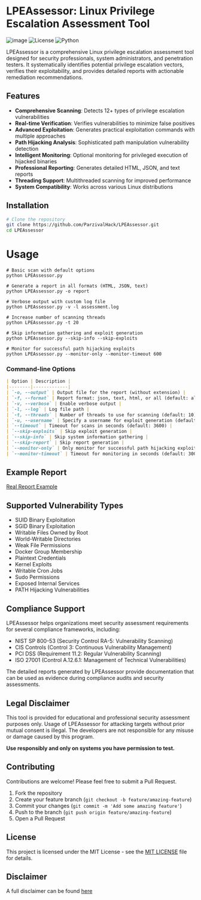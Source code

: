 # LPEAssessor: Linux Privilege Escalation Assessment Tool
![image](https://github.com/user-attachments/assets/456f9f9d-dc83-46d6-a0e5-6603c98d4ba8)
![License](https://img.shields.io/badge/License-MIT-blue.svg)
![Python](https://img.shields.io/badge/Python-3.6%2B-blue)

LPEAssessor is a comprehensive Linux privilege escalation assessment tool designed for security professionals, system administrators, and penetration testers. It systematically identifies potential privilege escalation vectors, verifies their exploitability, and provides detailed reports with actionable remediation recommendations.

## Features

- **Comprehensive Scanning**: Detects 12+ types of privilege escalation vulnerabilities
- **Real-time Verification**: Verifies vulnerabilities to minimize false positives
- **Advanced Exploitation**: Generates practical exploitation commands with multiple approaches
- **Path Hijacking Analysis**: Sophisticated path manipulation vulnerability detection
- **Intelligent Monitoring**: Optional monitoring for privileged execution of hijacked binaries
- **Professional Reporting**: Generates detailed HTML, JSON, and text reports
- **Threading Support**: Multithreaded scanning for improved performance
- **System Compatibility**: Works across various Linux distributions

## Installation

```bash
# Clone the repository
git clone https://github.com/ParzivalHack/LPEAssessor.git
cd LPEAssessor
```

# Usage

```
# Basic scan with default options
python LPEAssessor.py

# Generate a report in all formats (HTML, JSON, text)
python LPEAssessor.py -o report

# Verbose output with custom log file
python LPEAssessor.py -v -l assessment.log

# Increase number of scanning threads
python LPEAssessor.py -t 20

# Skip information gathering and exploit generation
python LPEAssessor.py --skip-info --skip-exploits

# Monitor for successful path hijacking exploits
python LPEAssessor.py --monitor-only --monitor-timeout 600
```

### Command-line Options

```markdown
| Option | Description |
|--------|-------------|
| `-o, --output` | Output file for the report (without extension) |
| `-f, --format` | Report format: json, text, html, or all (default: all) |
| `-v, --verbose` | Enable verbose output |
| `-l, --log` | Log file path |
| `-t, --threads` | Number of threads to use for scanning (default: 10) |
| `-u, --username` | Specify a username for exploit generation (default: current user) |
| `--timeout` | Timeout for scans in seconds (default: 3600) |
| `--skip-exploits` | Skip exploit generation |
| `--skip-info` | Skip system information gathering |
| `--skip-report` | Skip report generation |
| `--monitor-only` | Only monitor for successful path hijacking exploits |
| `--monitor-timeout` | Timeout for monitoring in seconds (default: 300) |
```

## Example Report

[Real Report Example](https://parzivalhack.github.io/LPEAssessor/examplereport.html)

## Supported Vulnerability Types

- SUID Binary Exploitation
- SGID Binary Exploitation
- Writable Files Owned by Root
- World-Writable Directories
- Weak File Permissions
- Docker Group Membership
- Plaintext Credentials
- Kernel Exploits
- Writable Cron Jobs
- Sudo Permissions
- Exposed Internal Services
- PATH Hijacking Vulnerabilities

## Compliance Support

LPEAssessor helps organizations meet security assessment requirements for several compliance frameworks, including:

- NIST SP 800-53 (Security Control RA-5: Vulnerability Scanning)
- CIS Controls (Control 3: Continuous Vulnerability Management)
- PCI DSS (Requirement 11.2: Regular Vulnerability Scanning)
- ISO 27001 (Control A.12.6.1: Management of Technical Vulnerabilities)

The detailed reports generated by LPEAssessor provide documentation that can be used as evidence during compliance audits and security assessments.

## Legal Disclaimer

This tool is provided for educational and professional security assessment purposes only. Usage of LPEAssessor for attacking targets without prior mutual consent is illegal. The developers are not responsible for any misuse or damage caused by this program.

**Use responsibly and only on systems you have permission to test.**

## Contributing

Contributions are welcome! Please feel free to submit a Pull Request.

1. Fork the repository
2. Create your feature branch (`git checkout -b feature/amazing-feature`)
3. Commit your changes (`git commit -m 'Add some amazing feature'`)
4. Push to the branch (`git push origin feature/amazing-feature`)
5. Open a Pull Request

## License

This project is licensed under the MIT License - see the [MIT LICENSE](LICENSE) file for details. 

## Disclaimer
A full disclaimer can be found [here](https://github.com/ParzivalHack/LPEAssessor/blob/main/DISCLAIMER.md)
